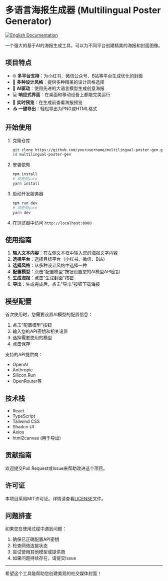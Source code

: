 # 多语言海报生成器 (Multilingual Poster Generator)

[![English Documentation](https://img.shields.io/badge/Documentation-English-blue.svg)](README_en.md)

一个强大的基于AI的海报生成工具，可以为不同平台创建精美的海报和封面图像。

## 项目特点

- 🌐 **多平台支持**：为小红书、微信公众号、B站等平台生成优化的封面
- 🎨 **多种设计风格**：提供多种精美的设计风格选择
- 🤖 **AI驱动**：使用先进的大语言模型生成创意海报
- 💻 **响应式界面**：在桌面和移动设备上都能完美运行
- 🔄 **实时预览**：在生成前查看海报预览
- 📤 **一键导出**：轻松导出为PNG或HTML格式

## 开始使用

1. 克隆仓库
   ```bash
   git clone https://github.com/yourusername/multilingual-poster-gen.git
   cd multilingual-poster-gen
   ```

2. 安装依赖
   ```bash
   npm install
   # 或使用yarn
   yarn install
   ```

3. 启动开发服务器
   ```bash
   npm run dev
   # 或使用yarn
   yarn dev
   ```

4. 在浏览器中访问 `http://localhost:8080`

## 使用指南

1. **输入文本内容**：在左侧文本框中输入您的海报文字内容
2. **选择平台**：选择目标平台（小红书、微信、B站）
3. **选择风格**：从多种设计风格中选择一种
4. **配置模型**：点击"配置模型"按钮设置您的AI模型API密钥
5. **生成海报**：点击"生成封面"按钮
6. **导出**：生成完成后，点击"导出"按钮下载海报

## 模型配置

首次使用时，您需要设置AI模型的配置信息：

1. 点击"配置模型"按钮
2. 输入您的API密钥和相关设置
3. 选择需要使用的模型
4. 点击保存

支持的API提供商：
- OpenAI
- Anthropic
- Silicon.Run
- OpenRouter等

## 技术栈

- React
- TypeScript
- Tailwind CSS
- Shadcn UI
- Axios
- html2canvas (用于导出)

## 贡献指南

欢迎提交Pull Request或Issue来帮助改进这个项目。

## 许可证

本项目采用MIT许可证。详情请查看[LICENSE](LICENSE)文件。

## 问题排查

如果您在使用过程中遇到问题：

1. 确保已正确配置API密钥
2. 检查网络连接状态
3. 尝试使用其他模型或提供商
4. 如果问题持续存在，请提交Issue

---

希望这个工具能帮助您创建美观的社交媒体封面！
